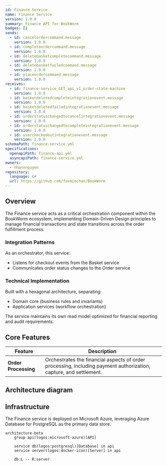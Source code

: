 ```yaml
---
id: Finance Service
name: Finance Service
version: 1.0.0
summary: Finance API for BookWorm
badges: []
sends:
  - id: cancelordercommand.message
    version: 1.0.0
  - id: completeordercommand.message
    version: 1.0.0
  - id: deletebasketcompletecommand.message
    version: 1.0.0
  - id: deletebasketfailedcommand.message
    version: 1.0.0
  - id: placeordercommand.message
    version: 1.0.0
receives:
  - id: finance-service_GET_api_v1_order-state-machine
    version: 1.0.0
  - id: basketdeletedcompleteintegrationevent.message
    version: 1.0.0
  - id: basketdeletedfailedintegrationevent.message
    version: 1.0.0
  - id: orderstatuschangedtocancelintegrationevent.message
    version: 1.0.0
  - id: orderstatuschangedtocompleteintegrationevent.message
    version: 1.0.0
  - id: usercheckedoutintegrationevent.message
    version: 1.0.0
schemaPath: finance-service.yml
specifications:
  openapiPath: finance-api.yml
  asyncapiPath: finance-service.yml
owners:
  - nhanxnguyen
repository:
  language: C#
  url: https://github.com/foxminchan/BookWorm
---
```


<Tiles >
    <Tile icon="DocumentIcon" href={`/docs/services/${frontmatter.id}/${frontmatter.version}/changelog`}  title="View the changelog" description="Want to know the history of this service? View the change logs" />
    <Tile icon="UserGroupIcon" href="/docs/users/nhanxnguyen" title="Contact the author" description="Any questions? Feel free to contact the owners" />
    <Tile icon="BoltIcon" href={`/visualiser/services/${frontmatter.id}/${frontmatter.version}`} title={`Sends ${frontmatter.sends.length} messages`} description="This service sends messages to downstream consumers" />
    <Tile icon="BoltIcon"  href={`/visualiser/services/${frontmatter.id}/${frontmatter.version}`} title={`Receives ${frontmatter.receives.length} messages`} description="This service receives messages from other services" />
</Tiles>

## Overview

The Finance service acts as a critical orchestration component within the BookWorm ecosystem, implementing Domain-Driven Design principles to manage financial transactions and state transitions across the order fulfillment process.

### Integration Patterns

As an orchestrator, this service:

- Listens for checkout events from the Basket service
- Communicates order status changes to the Order service

### Technical Implementation

Built with a hexagonal architecture, separating:

- Domain core (business rules and invariants)
- Application services (workflow orchestration)

The service maintains its own read model optimized for financial reporting and audit requirements.

## Core Features

| Feature              | Description                                                                                                       |
| -------------------- | ----------------------------------------------------------------------------------------------------------------- |
| **Order Processing** | Orchestrates the financial aspects of order processing, including payment authorization, capture, and settlement. |

## Architecture diagram

<NodeGraph />

## Infrastructure

The Finance service is deployed on Microsoft Azure, leveraging Azure Database for PostgreSQL as the primary data store.

```mermaid
architecture-beta
    group api(logos:microsoft-azure)[API]

    service db(logos:postgresql)[Database] in api
    service server(logos:docker-icon)[Server] in api

    db:L -- R:server
```
